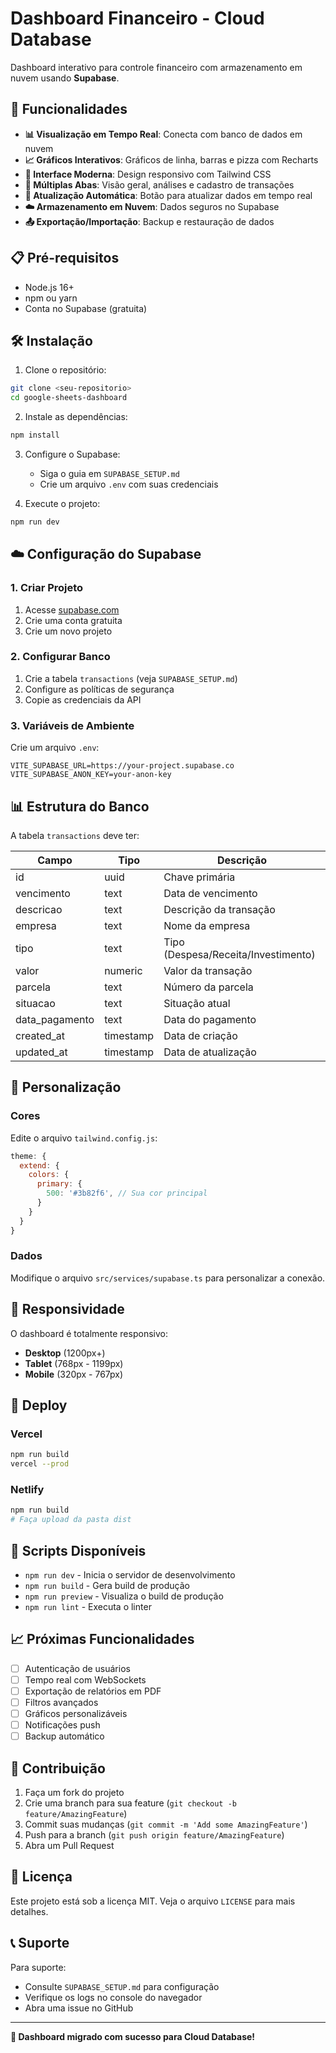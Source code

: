 # Dashboard Financeiro - Cloud Database

Dashboard interativo para controle financeiro com armazenamento em nuvem usando **Supabase**.

## 🚀 Funcionalidades

- **📊 Visualização em Tempo Real**: Conecta com banco de dados em nuvem
- **📈 Gráficos Interativos**: Gráficos de linha, barras e pizza com Recharts
- **🎨 Interface Moderna**: Design responsivo com Tailwind CSS
- **📱 Múltiplas Abas**: Visão geral, análises e cadastro de transações
- **🔄 Atualização Automática**: Botão para atualizar dados em tempo real
- **☁️ Armazenamento em Nuvem**: Dados seguros no Supabase
- **📤 Exportação/Importação**: Backup e restauração de dados

## 📋 Pré-requisitos

- Node.js 16+ 
- npm ou yarn
- Conta no Supabase (gratuita)

## 🛠️ Instalação

1. Clone o repositório:
```bash
git clone <seu-repositorio>
cd google-sheets-dashboard
```

2. Instale as dependências:
```bash
npm install
```

3. Configure o Supabase:
   - Siga o guia em `SUPABASE_SETUP.md`
   - Crie um arquivo `.env` com suas credenciais

4. Execute o projeto:
```bash
npm run dev
```

## ☁️ Configuração do Supabase

### 1. **Criar Projeto**
1. Acesse [supabase.com](https://supabase.com)
2. Crie uma conta gratuita
3. Crie um novo projeto

### 2. **Configurar Banco**
1. Crie a tabela `transactions` (veja `SUPABASE_SETUP.md`)
2. Configure as políticas de segurança
3. Copie as credenciais da API

### 3. **Variáveis de Ambiente**
Crie um arquivo `.env`:
```env
VITE_SUPABASE_URL=https://your-project.supabase.co
VITE_SUPABASE_ANON_KEY=your-anon-key
```

## 📊 Estrutura do Banco

A tabela `transactions` deve ter:

| Campo | Tipo | Descrição |
|-------|------|-----------|
| id | uuid | Chave primária |
| vencimento | text | Data de vencimento |
| descricao | text | Descrição da transação |
| empresa | text | Nome da empresa |
| tipo | text | Tipo (Despesa/Receita/Investimento) |
| valor | numeric | Valor da transação |
| parcela | text | Número da parcela |
| situacao | text | Situação atual |
| data_pagamento | text | Data do pagamento |
| created_at | timestamp | Data de criação |
| updated_at | timestamp | Data de atualização |

## 🎨 Personalização

### Cores
Edite o arquivo `tailwind.config.js`:
```javascript
theme: {
  extend: {
    colors: {
      primary: {
        500: '#3b82f6', // Sua cor principal
      }
    }
  }
}
```

### Dados
Modifique o arquivo `src/services/supabase.ts` para personalizar a conexão.

## 📱 Responsividade

O dashboard é totalmente responsivo:
- **Desktop** (1200px+)
- **Tablet** (768px - 1199px)
- **Mobile** (320px - 767px)

## 🚀 Deploy

### Vercel
```bash
npm run build
vercel --prod
```

### Netlify
```bash
npm run build
# Faça upload da pasta dist
```

## 🔧 Scripts Disponíveis

- `npm run dev` - Inicia o servidor de desenvolvimento
- `npm run build` - Gera build de produção
- `npm run preview` - Visualiza o build de produção
- `npm run lint` - Executa o linter

## 📈 Próximas Funcionalidades

- [ ] Autenticação de usuários
- [ ] Tempo real com WebSockets
- [ ] Exportação de relatórios em PDF
- [ ] Filtros avançados
- [ ] Gráficos personalizáveis
- [ ] Notificações push
- [ ] Backup automático

## 🤝 Contribuição

1. Faça um fork do projeto
2. Crie uma branch para sua feature (`git checkout -b feature/AmazingFeature`)
3. Commit suas mudanças (`git commit -m 'Add some AmazingFeature'`)
4. Push para a branch (`git push origin feature/AmazingFeature`)
5. Abra um Pull Request

## 📄 Licença

Este projeto está sob a licença MIT. Veja o arquivo `LICENSE` para mais detalhes.

## 📞 Suporte

Para suporte:
- Consulte `SUPABASE_SETUP.md` para configuração
- Verifique os logs no console do navegador
- Abra uma issue no GitHub

---

**🎉 Dashboard migrado com sucesso para Cloud Database!** 